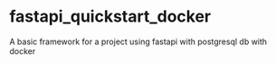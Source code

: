 # fastapi_quickstart_docker
A basic framework for a project using fastapi with postgresql db with docker
